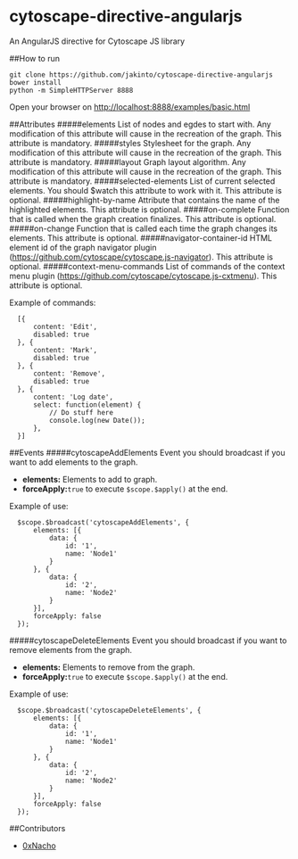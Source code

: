 # cytoscape-directive-angularjs

An AngularJS directive for Cytoscape JS library

##How to run
```{r, engine='bash', count_lines}
git clone https://github.com/jakinto/cytoscape-directive-angularjs
bower install
python -m SimpleHTTPServer 8888
```
Open your browser on [http://localhost:8888/examples/basic.html](http://localhost:8888/examples/basic.html)

##Attributes
#####elements
List of nodes and egdes to start with. Any modification of this attribute will cause in the recreation of the graph. This attribute is mandatory.
#####styles
Stylesheet for the graph. Any modification of this attribute will cause in the recreation of the graph. This attribute is mandatory.
#####layout
Graph layout algorithm. Any modification of this attribute will cause in the recreation of the graph. This attribute is mandatory.
#####selected-elements
List of current selected elements. You should $watch this attribute to work with it. This attribute is optional.
#####highlight-by-name
Attribute that contains the name of the highlighted elements. This attribute is optional.
#####on-complete
Function that is called when the graph creation finalizes. This attribute is optional.
#####on-change
Function that is called each time the graph changes its elements. This attribute is optional.
#####navigator-container-id
HTML element id of the graph navigator plugin (https://github.com/cytoscape/cytoscape.js-navigator). This attribute is optional.
#####context-menu-commands
List of commands of the context menu plugin (https://github.com/cytoscape/cytoscape.js-cxtmenu). This attribute is optional. 

Example of commands:

```{r, engine='bash', count_lines}
  [{
      content: 'Edit',
      disabled: true
  }, {
      content: 'Mark',
      disabled: true
  }, {
      content: 'Remove',
      disabled: true
  }, {
      content: 'Log date',
      select: function(element) {
          // Do stuff here
          console.log(new Date());
      },
  }]
```
##Events
#####cytoscapeAddElements
Event you should broadcast if you want to add elements to the graph. 
* **elements:** Elements to add to graph.
* **forceApply:**```true``` to execute ```$scope.$apply()``` at the end.

Example of use:
```{r, engine='bash', count_lines}
  $scope.$broadcast('cytoscapeAddElements', {
      elements: [{
          data: {
              id: '1',
              name: 'Node1'
          }
      }, {
          data: {
              id: '2',
              name: 'Node2'
          }
      }],
      forceApply: false
  });
```
#####cytoscapeDeleteElements
Event you should broadcast if you want to remove elements from the graph. 
* **elements:** Elements to remove from the graph.
* **forceApply:**```true``` to execute ```$scope.$apply()``` at the end.

Example of use:
```{r, engine='bash', count_lines}
  $scope.$broadcast('cytoscapeDeleteElements', {
      elements: [{
          data: {
              id: '1',
              name: 'Node1'
          }
      }, {
          data: {
              id: '2',
              name: 'Node2'
          }
      }],
      forceApply: false
  });
```

##Contributors
* [0xNacho](http://github.com/0xNacho)